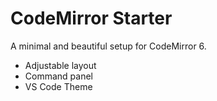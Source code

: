 # CodeMirror Starter

A minimal and beautiful setup for CodeMirror 6.

- Adjustable layout
- Command panel
- VS Code Theme
